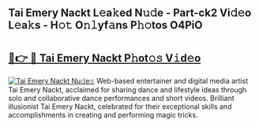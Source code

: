 ## Tai Emery Nackt L𝚎a𝚔ed N𝚞𝚍e - Part-ck2 Vi𝚍𝚎o L𝚎a𝚔s - H𝚘𝚝 O𝚗𝚕yf𝚊ns P𝚑𝚘tos O4PiO

# <h2><a href="http://kf0j8q.oniu.top/?m=Tai+Emery+Nackt">🔗👉 🔴 Tai Emery Nackt P𝚑ot𝚘𝚜 V𝚒d𝚎o</a></h2>

[![Tai Emery Nackt Nu𝚍e𝚜](https://i.imgur.com/0qMVB7G.gif)](http://kf0j8q.oniu.top/?m=Tai+Emery+Nackt)
Web-based entertainer and digital media artist Tai Emery Nackt, acclaimed for sharing dance and lifestyle ideas through solo and collaborative dance performances and short videos. Brilliant illusionist Tai Emery Nackt, celebrated for their exceptional skills and accomplishments in creating and performing magic tricks.  
